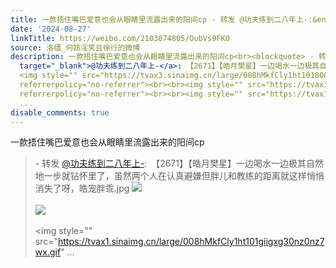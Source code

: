 ```yaml
---
title: 一款捂住嘴巴爱意也会从眼睛里流露出来的阳间cp - 转发 @功夫练到二八年上-:&ensp;【2671】【皓月樊星】一边喝水一边极其自然地一步就钻怀里了，虽然两个人在认...
date: '2024-08-27'
linkTitle: https://weibo.com/2103074805/OubVs9FKO
source: 洛缙_何妨淫笑且徐行的微博
description: 一款捂住嘴巴爱意也会从眼睛里流露出来的阳间cp<br><blockquote> - 转发 <a href="https://weibo.com/7591777960"
  target="_blank">@功夫练到二八年上-</a>: 【2671】【皓月樊星】一边喝水一边极其自然地一步就钻怀里了，虽然两个人在认真避嫌但胖儿和教练的距离就这样悄悄消失了呀，皓宠胖乖.jpg
  <img style="" src="https://tvax3.sinaimg.cn/large/008hMkfCly1ht101808gfg30q90q9b2x.gif"
  referrerpolicy="no-referrer"><br><br><img style="" src="https://tvax3.sinaimg.cn/large/008hMkfCly1ht101bwfajg30r00r0e8f.gif"
  referrerpolicy="no-referrer"><br><br><img style="" src="https://tvax1.sinaimg.cn/large/008hMkfCly1ht101giigxg30nz0nz7wx.gif"
  ...
disable_comments: true
---
```

一款捂住嘴巴爱意也会从眼睛里流露出来的阳间cp<br><blockquote> - 转发 <a href="https://weibo.com/7591777960" target="_blank">@功夫练到二八年上-</a>: 【2671】【皓月樊星】一边喝水一边极其自然地一步就钻怀里了，虽然两个人在认真避嫌但胖儿和教练的距离就这样悄悄消失了呀，皓宠胖乖.jpg <img style="" src="https://tvax3.sinaimg.cn/large/008hMkfCly1ht101808gfg30q90q9b2x.gif" referrerpolicy="no-referrer"><br><br><img style="" src="https://tvax3.sinaimg.cn/large/008hMkfCly1ht101bwfajg30r00r0e8f.gif" referrerpolicy="no-referrer"><br><br><img style="" src="https://tvax1.sinaimg.cn/large/008hMkfCly1ht101giigxg30nz0nz7wx.gif" ...
